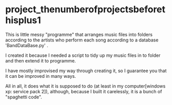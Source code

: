 project_thenumberofprojectsbeforethisplus1
==========================================

This is little messy "programme" that arranges music files into folders according to the artists who perform each song according to a database 'BandDataBase.py' .

I created it because I needed a script to tidy up my music files in to folder and then extend it to programme.

I have mostly improvised my way through creating it, so I guarantee you that it can be improved in many ways.

All in all, it does what it is supposed to do (at least in my computer[windows xp: service pack 2]), although, because I built it carelessly, it is a bunch of "spaghetti code".
